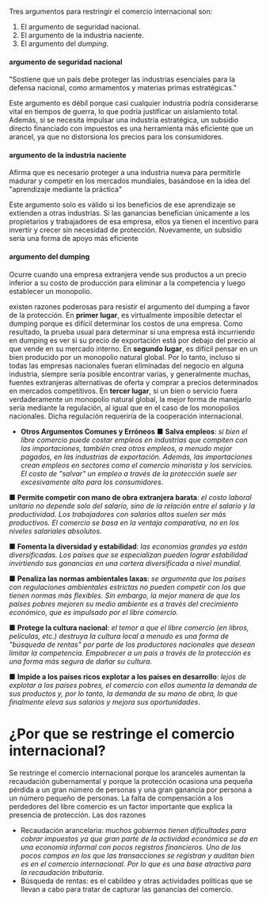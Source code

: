 Tres argumentos para restringir el comercio internacional son:

1.  El argumento de seguridad nacional.
2. El argumento de la industria naciente.
3. El argumento del *dumping*.

#### argumento de seguridad nacional

"Sostiene que un país debe proteger las industrias esenciales para la defensa nacional, como armamentos y materias primas estratégicas." 

Este argumento es débil porque casi cualquier industria podría considerarse vital en tiempos de guerra, lo que podría justificar un aislamiento total. Además, si se necesita impulsar una industria estratégica, un subsidio directo financiado con impuestos es una herramienta más eficiente que un arancel, ya que no distorsiona los precios para los consumidores.

#### argumento de la industria naciente

Afirma que es necesario proteger a una industria nueva para permitirle madurar y competir en los mercados mundiales, basándose en la idea del "aprendizaje mediante la práctica" 

Este argumento solo es válido si los beneficios de ese aprendizaje se extienden a otras industrias. Si las ganancias benefician únicamente a los propietarios y trabajadores de esa empresa, ellos ya tienen el incentivo para invertir y crecer sin necesidad de protección. Nuevamente, un subsidio sería una forma de apoyo más eficiente


#### argumento del dumping

Ocurre cuando una empresa extranjera vende sus productos a un precio inferior a su costo de producción para eliminar a la competencia y luego establecer un monopolio. 

existen razones poderosas para resistir el argumento del dumping a favor de la protección.
	En **primer lugar**, es virtualmente imposible detectar el dumping porque es difícil determinar los costos de una empresa. Como resultado, la prueba usual para determinar si una empresa está incurriendo en dumping es ver si su precio de exportación está por debajo del precio al que vende en su mercado interno. 
	En **segundo lugar**, es difícil pensar en un bien producido por un monopolio natural global. Por lo tanto, incluso si todas las empresas nacionales fueran eliminadas del negocio en alguna industria, siempre sería posible encontrar varias, y generalmente muchas, fuentes extranjeras alternativas de oferta y comprar a precios determinados en mercados competitivos. 
	En **tercer lugar**, si un bien o servicio fuera verdaderamente un monopolio natural global, la mejor forma de manejarlo sería mediante la regulación, al igual que en el caso de los monopolios nacionales. Dicha regulación requeriría de la cooperación internacional.

* **Otros Argumentos Comunes y Erróneos**
■ **Salva empleos**: *si bien el libre comercio puede costar empleos en industrias que compiten con las importaciones, también crea otros empleos, a menudo mejor pagados, en las industrias de exportación. Además, las importaciones crean empleos en sectores como el comercio minorista y los servicios. El costo de "salvar" un empleo a través de la protección suele ser excesivamente alto para los consumidores*.

■ **Permite competir con mano de obra extranjera barata**: *el costo laboral unitario no depende solo del salario, sino de la relación entre el salario y la productividad. Los trabajadores con salarios altos suelen ser más productivos. El comercio se basa en la ventaja comparativa, no en los niveles salariales absolutos*.

■ **Fomenta la diversidad y estabilidad**: *las economías grandes ya están diversificadas. Los países que se especializan pueden lograr estabilidad invirtiendo sus ganancias en una cartera diversificada a nivel mundial.*

■ **Penaliza las normas ambientales laxas**: *se argumenta que los países con regulaciones ambientales estrictas no pueden competir con los que tienen normas más flexibles. Sin embargo, la mejor manera de que los países pobres mejoren su medio ambiente es a través del crecimiento económico, que es impulsado por el libre comercio.*

■ **Protege la cultura nacional**: *el temor a que el libre comercio (en libros, películas, etc.) destruya la cultura local a menudo es una forma de "búsqueda de rentas" por parte de los productores nacionales que desean limitar la competencia. Empobrecer a un país a través de la protección es una forma más segura de dañar su cultura*.

■ **Impide a los países ricos explotar a los países en desarrollo**: *lejos de explotar a los países pobres, el comercio con ellos aumenta la demanda de sus productos y, por lo tanto, la demanda de su mano de obra, lo que finalmente eleva sus salarios y mejora sus oportunidades*.


# ¿Por que se restringe el comercio internacional? 

Se restringe el comercio internacional porque los aranceles aumentan la recaudación gubernamental y porque la protección ocasiona una pequeña pérdida a un gran número de personas y una gran ganancia por persona a un número pequeño de personas. La falta de compensación a los perdedores del libre comercio es un factor importante que explica la presencia de protección.
Las dos razones

* Recaudación arancelaria: *muchos gobiernos tienen dificultades para cobrar impuestos ya que gran parte de la actividad económica se da en una economía informal con pocos registros financieros. Uno de los pocos campos en los que las transacciones se registran y auditan bien es en el comercio internacional. Por lo que es una base atractiva para la recaudación tributaria*.
* Búsqueda de rentas: es el cabildeo y otras actividades políticas que se llevan a cabo para tratar de capturar las ganancias del comercio.

